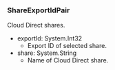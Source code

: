 ### ShareExportIdPair
Cloud Direct shares.

- exportId: System.Int32
  - Export ID of selected share.
- share: System.String
  - Name of Cloud Direct share.
